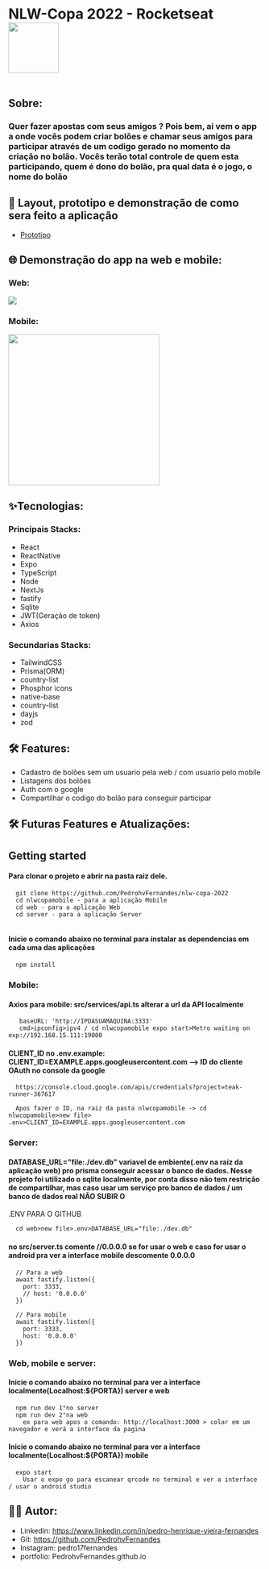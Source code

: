 # NLW-Copa 2022 - Rocketseat <img  align='center' width='100px' src='https://yt3.ggpht.com/ytc/AKedOLQkXnYChXAHOeBQLzwhk1_BHYgUXs6ITQOakoeNoQ=s176-c-k-c0x00ffffff-no-rj'/>

<p align='center'>
  <img src=''/>
</p>

## Sobre:

### Quer fazer apostas com seus amigos ? Pois bem, ai vem o app a onde vocês podem criar bolões e chamar seus amigos para participar através de um codigo gerado no momento da criação no bolão. Vocês terão total controle de quem esta participando, quem é dono do bolão, pra qual data é o jogo, o nome do bolão

## 🔖 Layout, prototipo e demonstração de como sera feito a aplicação

- [Prototipo](<https://www.figma.com/file/kljGN04X1AskPMV4o5pqbo/Bolão-da-Copa-(Community)?node-id=0%3A1>)

## 🌐 Demonstração do app na web e mobile:

### Web:
<img src='https://github.com/PedrohvFernandes/NLW-eSports-Ignite/blob/main/screenshot/screens/web/Screen1.png'/>

### Mobile:
<img width='300' src='https://github.com/PedrohvFernandes/NLW-eSports-Ignite/blob/main/screenshot/screens/Mobile/Screen1.jpeg'/>

## ✨Tecnologias:

### Principais Stacks:

- React
- ReactNative
- Expo
- TypeScript
- Node
- NextJs
- fastify
- Sqlite
- JWT(Geração de token)
- Axios

### Secundarias Stacks:

- TailwindCSS
- Prisma(ORM)
- country-list
- Phosphor icons
- native-base
- country-list
- dayjs
- zod

## 🛠️ Features:

- Cadastro de bolões sem um usuario pela web / com usuario pelo mobile
- Listagens dos bolões
- Auth com o google
- Compartilhar o codigo do bolão para conseguir participar

## 🛠️ Futuras Features e Atualizações:

## Getting started

#### Para clonar o projeto e abrir na pasta raiz dele.
```
  git clone https://github.com/PedrohvFernandes/nlw-copa-2022
  cd nlwcopamobile - para a aplicação Mobile
  cd web - para a aplicação Web
  cd server - para a aplicação Server
  
```

#### Inicie o comando abaixo no terminal para instalar as dependencias em cada uma das aplicações
```
  npm install
```
### Mobile:

#### Axios para mobile: src/services/api.ts alterar a url da API localmente
```
   baseURL: 'http://IPDASUAMAQUINA:3333'
   cmd>ipconfig>ipv4 / cd nlwcopamobile expo start>Metro waiting on exp://192.168.15.111:19000
```

#### CLIENT_ID no .env.example: CLIENT_ID=EXAMPLE.apps.googleusercontent.com --> ID do cliente OAuth no console da google
```
  https://console.cloud.google.com/apis/credentials?project=teak-runner-367617
  
  Apos fazer o ID, na raiz da pasta nlwcopamobile -> cd nlwcopamobile>new file> .env>CLIENT_ID=EXAMPLE.apps.googleusercontent.com
```

### Server:

#### DATABASE_URL="file:./dev.db" variavel de embiente(.env na raiz da aplicação web) pro prisma conseguir acessar o banco de dados. Nesse projeto foi utilizado o sqlite localmente, por conta disso não tem restrição de compartilhar, mas caso usar um serviço pro banco de dados / um banco de dados real NÃO SUBIR O 
.ENV PARA O GITHUB
```
  cd web>new file>.env>DATABASE_URL="file:./dev.db"
```

#### no src/server.ts comente //0.0.0.0 se for usar o web e caso for usar o android pra ver a interface mobile descomente 0.0.0.0 
```
  // Para a web
  await fastify.listen({
    port: 3333,
    // host: '0.0.0.0'
  })
  
  // Para mobile
  await fastify.listen({
    port: 3333,
    host: '0.0.0.0'
  })
```

### Web, mobile e server:

#### Inicie o comando abaixo no terminal para ver a interface localmente(Localhost:${PORTA}) server e web
```
  npm run dev 1°no server
  npm run dev 2°na web
    ex para web apos o comando: http://localhost:3000 > colar em um navegador e verá a interface da pagina 
```

#### Inicie o comando abaixo no terminal para ver a interface localmente(Localhost:${PORTA}) mobile
```
  expo start
    Usar o expo go para escanear qrcode no terminal e ver a interface / usar o android studio
```


## 👨‍💻 Autor:

- Linkedin: https://www.linkedin.com/in/pedro-henrique-vieira-fernandes
- Git: https://github.com/PedrohvFernandes
- Instagram: pedro17fernandes
- portfolio: PedrohvFernandes.github.io
